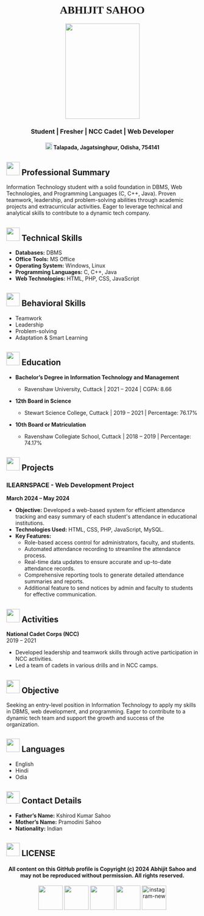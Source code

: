 <h1 align="center" style="font-family: cursive;">ABHIJIT SAHOO</h1>  
<p align="center"> <img width="195" height="250" src="https://github.com/user-attachments/assets/0599fd7e-e252-4dd4-86be-080fb4d6cf2f"/> </p> 
<h3 align="center">Student | Fresher | NCC Cadet | Web Developer</h3>  
<h4 align="center"><img width="18" height="18" src="https://img.icons8.com/pulsar-gradient/48/marker.png"/> Talapada, Jagatsinghpur, Odisha, 754141  </h4>

 
## <img width="35" height="35" src="https://img.icons8.com/nolan/64/brief.png"/>  Professional Summary
Information Technology student with a solid foundation in DBMS, Web Technologies, and Programming Languages (C, C++, Java). Proven teamwork, leadership, and problem-solving abilities through academic projects and extracurricular activities. Eager to leverage technical and analytical skills to contribute to a dynamic tech company.

## <img width="35" height="35" src="https://img.icons8.com/nolan/64/for-experienced.png"/>  Technical Skills
- **Databases:** DBMS
- **Office Tools:** MS Office
- **Operating System:** Windows, Linux
- **Programming Languages:** C, C++, Java
- **Web Technologies:** HTML, PHP, CSS, JavaScript

## <img width="35" height="35" src="https://img.icons8.com/nolan/64/1A6DFF/C822FF/men-age-group-4--v2.png"/>  Behavioral Skills
- Teamwork
- Leadership
- Problem-solving
- Adaptation & Smart Learning

## <img width="35" height="35" src="https://img.icons8.com/nolan/64/1A6DFF/C822FF/diploma.png"/>  Education
 - **Bachelor’s Degree in Information Technology and Management**  
   - Ravenshaw University, Cuttack | 2021 – 2024 | CGPA: 8.66

 - **12th Board in Science**  
   - Stewart Science College, Cuttack | 2019 – 2021 | Percentage: 76.17%

 - **10th Board or Matriculation**  
   - Ravenshaw Collegiate School, Cuttack | 2018 – 2019 | Percentage: 74.17%

## <img width="35" height="35" src="https://img.icons8.com/nolan/64/1A6DFF/C822FF/concept.png" />  Projects
### ILEARNSPACE - Web Development Project
**March 2024 – May 2024**
- **Objective:** Developed a web-based system for efficient attendance tracking and easy summary of each student's attendance in educational institutions.
- **Technologies Used:** HTML, CSS, PHP, JavaScript, MySQL.
- **Key Features:**
  - Role-based access control for administrators, faculty, and students.
  - Automated attendance recording to streamline the attendance process.
  - Real-time data updates to ensure accurate and up-to-date attendance records.
  - Comprehensive reporting tools to generate detailed attendance summaries and reports.
  - Additional feature to send notices by admin and faculty to students for effective communication.

## <img width="35" height="35" src="https://img.icons8.com/nolan/64/swimming.png"/>  Activities
**National Cadet Corps (NCC)**  
2019 – 2021
- Developed leadership and teamwork skills through active participation in NCC activities.
- Led a team of cadets in various drills and in NCC camps.

## <img width="35" height="35" src="https://img.icons8.com/nolan/64/goal.png"/>  Objective
Seeking an entry-level position in Information Technology to apply my skills in DBMS, web development, and programming. Eager to contribute to a dynamic tech team and support the growth and success of the organization.

## <img width="35" height="35" src="https://img.icons8.com/nolan/64/1A6DFF/C822FF/language.png" />  Languages
- English
- Hindi
- Odia

## <img width="35" height="32" src="https://img.icons8.com/nolan/64/1A6DFF/C822FF/info-squared.png" />  Contact Details
- **Father’s Name:** Kshirod Kumar Sahoo
- **Mother’s Name:** Pramodini Sahoo
- **Nationality:** Indian

## <img width="35" height="35" src="https://img.icons8.com/nolan/64/certificate.png"/> LICENSE
#### <p align="center">All content on this GitHub profile is Copyright (c) 2024 Abhijit Sahoo and may not be reproduced without permission. All rights reserved.</p>


<p align="center"><a href="mailto:Abhijitofficial977@gmail.com"> <img width="64" height="64" src="https://img.icons8.com/nolan/64/1A6DFF/C822FF/ms-outlook.png"/></a>            <a href="https://www.linkedin.com/in/abhijit-sahoo-abhi70303"><img width="64" height="64" src="https://img.icons8.com/nolan/64/1A6DFF/C822FF/linkedin.png"/></a>          <a href="https://github.com/Abhijitsahooabhi"><img width="64" height="64" src="https://img.icons8.com/nolan/64/1A6DFF/C822FF/github.png"/></a>  <a href="https://t.me/abhijitsahooabhi">        <img width="64" height="64" src="https://img.icons8.com/nolan/64/1A6DFF/C822FF/telegram-app.png"/></a>   <a href="https://www.instagram.com/abhijitsahoo.abhi/">      <img width="64" height="64" src="https://img.icons8.com/nolan/64/instagram-new.png" alt="instagram-new"/>  </a> </p>

